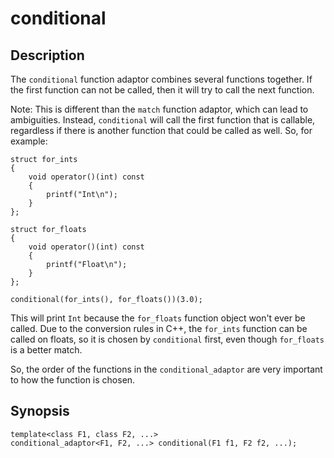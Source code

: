conditional
===========

Description
-----------

The `conditional` function adaptor combines several functions together. If the
first function can not be called, then it will try to call the next function.

Note: This is different than the `match` function adaptor, which can lead
to ambiguities. Instead, `conditional` will call the first function that
is callable, regardless if there is another function that could be called
as well. So, for example:

    struct for_ints
    {
        void operator()(int) const
        {
            printf("Int\n");
        }
    };

    struct for_floats
    {
        void operator()(int) const
        {
            printf("Float\n");
        }
    };

    conditional(for_ints(), for_floats())(3.0);

This will print `Int` because the `for_floats` function object won't ever be
called. Due to the conversion rules in C++, the `for_ints` function can be
called on floats, so it is chosen by `conditional` first, even though
`for_floats` is a better match.

So, the order of the functions in the `conditional_adaptor` are very important
to how the function is chosen.

Synopsis
--------

    template<class F1, class F2, ...>
    conditional_adaptor<F1, F2, ...> conditional(F1 f1, F2 f2, ...);

